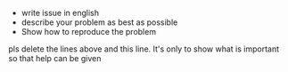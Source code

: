 - write issue in english
- describe your problem as best as possible
- Show how to reproduce the problem

pls delete the lines above and this line. It's only to show what is important so that help can be given
